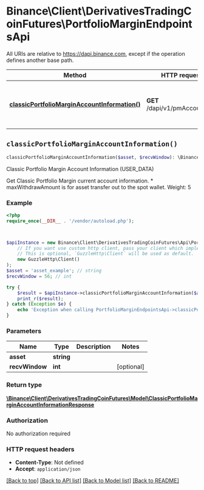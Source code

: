 # Binance\Client\DerivativesTradingCoinFutures\PortfolioMarginEndpointsApi

All URIs are relative to https://dapi.binance.com, except if the operation defines another base path.

| Method | HTTP request | Description |
| ------------- | ------------- | ------------- |
| [**classicPortfolioMarginAccountInformation()**](PortfolioMarginEndpointsApi.md#classicPortfolioMarginAccountInformation) | **GET** /dapi/v1/pmAccountInfo | Classic Portfolio Margin Account Information (USER_DATA) |


## `classicPortfolioMarginAccountInformation()`

```php
classicPortfolioMarginAccountInformation($asset, $recvWindow): \Binance\Client\DerivativesTradingCoinFutures\Model\ClassicPortfolioMarginAccountInformationResponse
```

Classic Portfolio Margin Account Information (USER_DATA)

Get Classic Portfolio Margin current account information.  * maxWithdrawAmount is for asset transfer out to the spot wallet.  Weight: 5

### Example

```php
<?php
require_once(__DIR__ . '/vendor/autoload.php');



$apiInstance = new Binance\Client\DerivativesTradingCoinFutures\Api\PortfolioMarginEndpointsApi(
    // If you want use custom http client, pass your client which implements `GuzzleHttp\ClientInterface`.
    // This is optional, `GuzzleHttp\Client` will be used as default.
    new GuzzleHttp\Client()
);
$asset = 'asset_example'; // string
$recvWindow = 56; // int

try {
    $result = $apiInstance->classicPortfolioMarginAccountInformation($asset, $recvWindow);
    print_r($result);
} catch (Exception $e) {
    echo 'Exception when calling PortfolioMarginEndpointsApi->classicPortfolioMarginAccountInformation: ', $e->getMessage(), PHP_EOL;
}
```

### Parameters

| Name | Type | Description  | Notes |
| ------------- | ------------- | ------------- | ------------- |
| **asset** | **string**|  | |
| **recvWindow** | **int**|  | [optional] |

### Return type

[**\Binance\Client\DerivativesTradingCoinFutures\Model\ClassicPortfolioMarginAccountInformationResponse**](../Model/ClassicPortfolioMarginAccountInformationResponse.md)

### Authorization

No authorization required

### HTTP request headers

- **Content-Type**: Not defined
- **Accept**: `application/json`

[[Back to top]](#) [[Back to API list]](../../README.md#endpoints)
[[Back to Model list]](../../README.md#models)
[[Back to README]](../../README.md)
